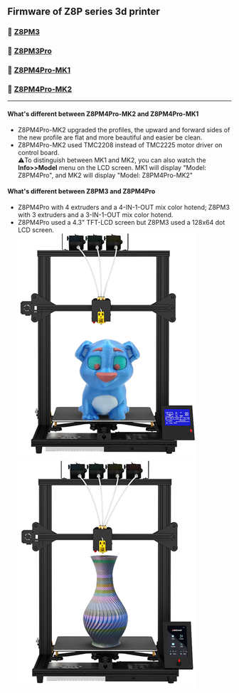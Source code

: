 ## Firmware of Z8P series 3d printer
### :file_folder: [Z8PM3](./Z8PM3/)
### :file_folder: [Z8PM3Pro](./Z8PM3Pro/)
### :file_folder: [Z8PM4Pro-MK1](./Z8PM4Pro/)
### :file_folder: [Z8PM4Pro-MK2](./Z8PM4-MK2/)

-----
#### What's different between Z8PM4Pro-MK2 and Z8PM4Pro-MK1
- Z8PM4Pro-MK2 upgraded the profiles, the upward and forward sides of the new profile are flat and more beautiful and easier be clean.
- Z8PM4Pro-MK2 used TMC2208 instead of TMC2225 motor driver on control board.    
:warning:To distinguish between MK1 and MK2, you can also watch the **Info>>Model** menu on the LCD screen. MK1 will display "Model: Z8PM4Pro", and MK2 will display "Model: Z8PM4Pro-MK2"

#### What's different between Z8PM3 and Z8PM4Pro
- Z8PM4Pro with 4 extruders and a 4-IN-1-OUT mix color hotend; Z8PM3 with 3 extruders and a 3-IN-1-OUT mix color hotend.
- Z8PM4Pro used a 4.3" TFT-LCD screen but Z8PM3 used a 128x64 dot LCD screen.      
![](./Z8PM3.jpg)
![](./Z8PM4Pro.jpg)
